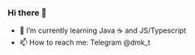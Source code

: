 ### Hi there 👋


- 🌱 I’m currently learning Java ☕ and JS/Typescript
- 📫 How to reach me: Telegram @dmk_t
